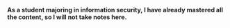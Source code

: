 **As a student majoring in information security, I have already mastered all the content, so I will not take notes here.**